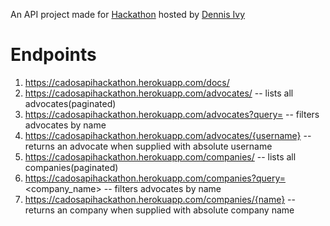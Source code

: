 An API project made for [Hackathon](https://codebattles.dev/event/dce4b8cd-b48d-4511-b4d6-b0058c179944/) hosted by [Dennis Ivy](https://twitter.com/dennisivy11)

# Endpoints
1. https://cadosapihackathon.herokuapp.com/docs/
2. https://cadosapihackathon.herokuapp.com/advocates/ -- lists all advocates(paginated)
3. https://cadosapihackathon.herokuapp.com/advocates?query=<name> -- filters advocates by name
4. https://cadosapihackathon.herokuapp.com/advocates/{username} -- returns an advocate when supplied with absolute username
5. https://cadosapihackathon.herokuapp.com/companies/ -- lists all companies(paginated)
6. https://cadosapihackathon.herokuapp.com/companies?query=<company_name> -- filters advocates by name
7. https://cadosapihackathon.herokuapp.com/companies/{name} -- returns an company when supplied with absolute company name 


